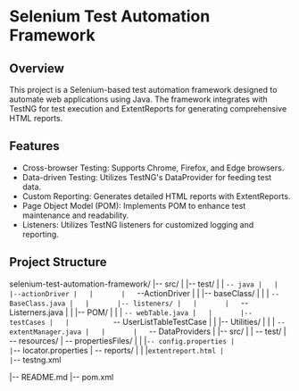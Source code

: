 # Selenium Test Automation Framework

## Overview

This project is a Selenium-based test automation framework designed to automate web applications using Java. The framework integrates with TestNG for test execution and ExtentReports for generating comprehensive HTML reports.

## Features

- Cross-browser Testing: Supports Chrome, Firefox, and Edge browsers.
- Data-driven Testing: Utilizes TestNG's DataProvider for feeding test data.
- Custom Reporting: Generates detailed HTML reports with ExtentReports.
- Page Object Model (POM): Implements POM to enhance test maintenance and readability.
- Listeners: Utilizes TestNG listeners for customized logging and reporting.

## Project Structure

selenium-test-automation-framework/
|-- src/
|   |-- test/
|   |   `-- java
|	|		|--actionDriver
|	|		|	`--ActionDriver
|   |       |-- baseClass/
|   |       |   `-- BaseClass.java
|   |       |-- listeners/
|   |       |   `-- Listerners.java
|   |       |-- POM/
|   |       |   `-- webTable.java
|	|		|-- testCases
|	|			`-- UserListTableTestCase
|   |       |-- Utilities/
|   |       |   `-- extentManager.java
|	|		|	`-- DataProviders
|   |-- src/
|   |   -- test/
|   		-- resources/
|      			 -- propertiesFiles/
|	|           	|`-- config.properties
|           		|`-- locator.properties
|      			 -- reports/
|	|           	|`extentreport.html
|				|`-- testng.xml

|-- README.md
|-- pom.xml


